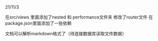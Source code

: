 21/11/3

在src/views 里面添加了nested 和 performance文件夹
修改了router文件
在package.json里面添加了一些依赖

文档可以解析markdown格式了（待连接数据库读取文件数据）